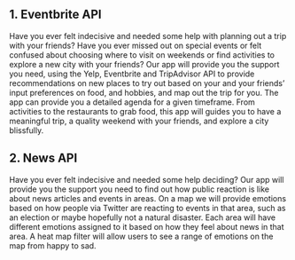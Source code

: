## 1. Eventbrite API

Have you ever felt indecisive and needed some help with planning out a trip with your friends? Have you ever missed out on special events or felt confused about choosing where to visit on weekends or find activities to explore a new city with your friends? Our app will provide you the support you need, using the Yelp, Eventbrite and TripAdvisor API to provide recommendations on new places to try out based on your and your friends’ input preferences on food, and hobbies, and map out the trip for you. The app can provide you a detailed agenda for a given timeframe. From activities to the restaurants to grab food, this app will guides you to have a meaningful trip, a quality weekend with your friends, and explore a city blissfully. 

## 2. News API

Have you ever felt indecisive and needed some help deciding? Our app will provide you the support you need to find out how public reaction is like about news articles and events in areas. On a map we will provide emotions based on how people via Twitter are reacting to events in that area, such as an election or maybe hopefully not a natural disaster. Each area will have different emotions assigned to it based on how they feel about news in that area. A heat map filter will allow users to see a range of emotions on the map from happy to sad.
